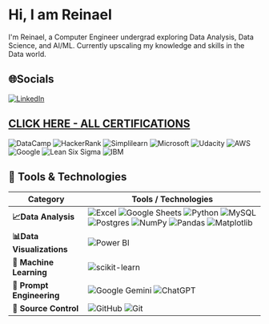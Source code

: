 # Hi, I am Reinael                                        

I'm Reinael, a Computer Engineer undergrad exploring Data Analysis, Data Science, and AI/ML. Currently upscaling my knowledge and skills in the Data world.

## 🌐Socials
[![LinkedIn](https://img.shields.io/badge/LinkedIn-%230077B5.svg?logo=linkedin&logoColor=white)](https://linkedin.com/in/https://www.linkedin.com/in/reinaelyabut) 
## [CLICK HERE - ALL CERTIFICATIONS](https://github.com/yabswannalearn/yabswannalearn/blob/main/Certificates%20V2.md)

![DataCamp](https://img.shields.io/badge/DataCamp-003B49?style=for-the-badge&logo=datacamp&logoColor=white) ![HackerRank](https://img.shields.io/badge/HackerRank-2EC866?style=for-the-badge&logo=hackerrank&logoColor=white) ![Simplilearn](https://img.shields.io/badge/Simplilearn-FF6C2C?style=for-the-badge&logo=simplilearn&logoColor=white) ![Microsoft](https://img.shields.io/badge/Microsoft-0078D4?style=for-the-badge&logo=microsoft&logoColor=white)
![Udacity](https://img.shields.io/badge/Udacity-02B3E4?style=for-the-badge&logo=udacity&logoColor=white) ![AWS](https://img.shields.io/badge/AWS-232F3E?style=for-the-badge&logo=amazon-aws&logoColor=white) ![Google](https://img.shields.io/badge/Google-4285F4?style=for-the-badge&logo=google&logoColor=white) ![Lean Six Sigma](https://img.shields.io/badge/Lean%20Six%20Sigma-000000?style=for-the-badge&logo=leanpub&logoColor=white) ![IBM](https://img.shields.io/badge/IBM-052FAD?style=for-the-badge&logo=ibm&logoColor=white) 

## 💼 Tools & Technologies

| Category                  | Tools / Technologies                                                                                                                                                                                                                                                                                                                                                                                                                                                                                                                                                                                                                                                                                                                                                                                                                                                                                                        |
| ------------------------- | --------------------------------------------------------------------------------------------------------------------------------------------------------------------------------------------------------------------------------------------------------------------------------------------------------------------------------------------------------------------------------------------------------------------------------------------------------------------------------------------------------------------------------------------------------------------------------------------------------------------------------------------------------------------------------------------------------------------------------------------------------------------------------------------------------------------------------------------------------------------------------------------------------------------------- |
| **📈Data Analysis**       | ![Excel](https://img.shields.io/badge/Excel-217346?style=for-the-badge&logo=microsoft-excel&logoColor=white) ![Google Sheets](https://img.shields.io/badge/Google%20Sheets-34A853?style=for-the-badge&logo=google-sheets&logoColor=white) ![Python](https://img.shields.io/badge/python-3670A0?style=for-the-badge&logo=python&logoColor=ffdd54) ![MySQL](https://img.shields.io/badge/mysql-4479A1.svg?style=for-the-badge&logo=mysql&logoColor=white)![Postgres](https://img.shields.io/badge/postgres-%23316192.svg?style=for-the-badge&logo=postgresql&logoColor=white) ![NumPy](https://img.shields.io/badge/numpy-%23013243.svg?style=for-the-badge&logo=numpy&logoColor=white) ![Pandas](https://img.shields.io/badge/pandas-%23150458.svg?style=for-the-badge&logo=pandas&logoColor=white) ![Matplotlib](https://img.shields.io/badge/Matplotlib-%23ffffff.svg?style=for-the-badge&logo=Matplotlib&logoColor=black) |
| **📊Data Visualizations** | ![Power BI](https://img.shields.io/badge/Power%20BI-F2C811?style=for-the-badge&logo=powerbi&logoColor=black)                                                                                                                                                                                                                                                                                                                                                                                                                                                                                                                                                                                                                                                                                                                                                                                                                |
| 🤖 **Machine Learning**   | ![scikit-learn](https://img.shields.io/badge/scikit--learn-%23F7931E.svg?style=for-the-badge&logo=scikit-learn&logoColor=white)                                                                                                                                                                                                                                                                                                                                                                                                                                                                                                                                                                                                                                                                                                                                                                                             |
| 💬 **Prompt Engineering** | ![Google Gemini](https://img.shields.io/badge/google%20gemini-8E75B2?style=for-the-badge&logo=google%20gemini&logoColor=white) ![ChatGPT](https://img.shields.io/badge/ChatGPT-10A37F?style=for-the-badge&logo=openai&logoColor=white) <br>                                                                                                                                                                                                                                                                                                                                                                                                                                                                                                                                                                                                                                                                                 |
| 🔧 **Source Control**     | ![GitHub](https://img.shields.io/badge/github-%23121011.svg?style=for-the-badge&logo=github&logoColor=white) ![Git](https://img.shields.io/badge/git-%23F05033.svg?style=for-the-badge&logo=git&logoColor=white)                                                                                                                                                                                                                                                                                                                                                                                                                                                                                                                                                                                                                                                                                                            |


